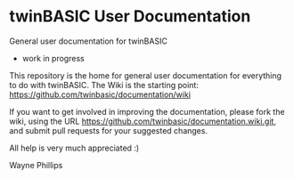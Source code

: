 # twinBASIC User Documentation
General user documentation for twinBASIC

- work in progress

This repository is the home for general user documentation for everything to do with twinBASIC.  The Wiki is the starting point:
https://github.com/twinbasic/documentation/wiki

If you want to get involved in improving the documentation, please fork the wiki, using the URL https://github.com/twinbasic/documentation.wiki.git, and submit pull requests for your suggested changes.

All help is very much appreciated :)




Wayne Phillips
